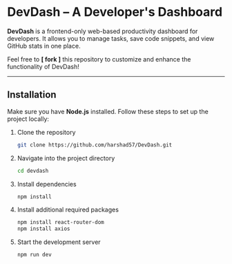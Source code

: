 # DevDash – A Developer's Dashboard

**DevDash** is a frontend-only web-based productivity dashboard for developers. It allows you to manage tasks, save code snippets, and view GitHub stats in one place.

Feel free to **[ fork ]** this repository to customize and enhance the functionality of DevDash!

---

## Installation

Make sure you have **Node.js** installed. Follow these steps to set up the project locally:

1. Clone the repository
   ```bash
   git clone https://github.com/harshad57/DevDash.git

2. Navigate into the project directory
   ```bash
   cd devdash

3. Install dependencies
   ```bash
   npm install

4. Install additional required packages
   ```bash
   npm install react-router-dom
   npm install axios

5. Start the development server
   ```bash
   npm run dev
